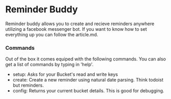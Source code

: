# Reminder Buddy
Reminder buddy allows you to create and recieve reminders anywhere utilizing a facebook messenger bot.
If you want to know how to set everything up you can follow the article.md.

### Commands
Out of the box it comes equiped with the following commands. You can also get a list of commands by typing in 'help'.
- setup: Asks for your Bucket's read and write keys
- create: Create a new reminder using natural date parsing. Think todoist but reminders.
- config: Returns your current bucket details. This is good for debugging.
